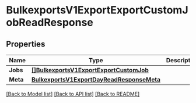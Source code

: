 # BulkexportsV1ExportExportCustomJobReadResponse

## Properties

Name | Type | Description | Notes
------------ | ------------- | ------------- | -------------
**Jobs** | [**[]BulkexportsV1ExportExportCustomJob**](bulkexports.v1.export.export_custom_job.md) |  | [optional] 
**Meta** | [**BulkexportsV1ExportDayReadResponseMeta**](bulkexports_v1_export_dayReadResponse_meta.md) |  | [optional] 

[[Back to Model list]](../README.md#documentation-for-models) [[Back to API list]](../README.md#documentation-for-api-endpoints) [[Back to README]](../README.md)


